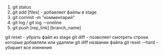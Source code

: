 1. git status
2. git add [files] - добавляет файлы в stage
3. git commit -m "комментарий"
4. git log / git log --oneline
5. git push [rep_link] [branch_name]

git reset - убрать файл из stage
git diff - позволяет смотреть строки которые добавляли или удаляли
git diff название файла
git reset --hard - убирает все изенения
